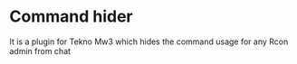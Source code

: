 # Command hider
It is a plugin for Tekno Mw3 which hides the command usage for any Rcon admin from chat
